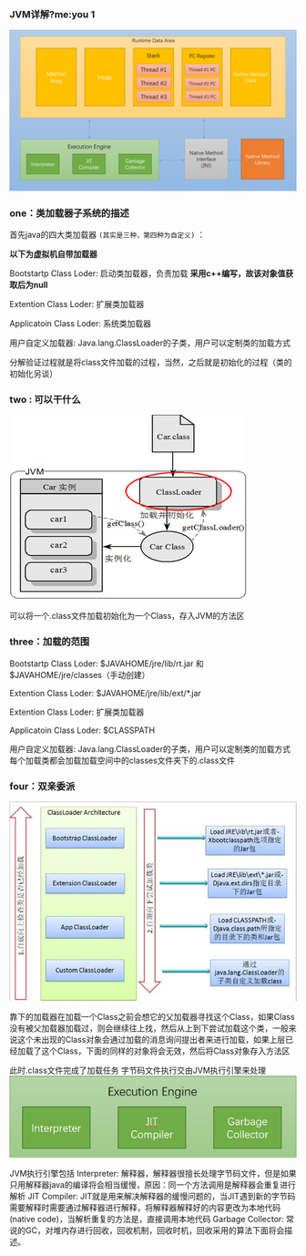 ### JVM详解?me:you 1

![JVM内存区](./imgs/JVM内存区.png)

### one：类加载器子系统的描述

首先java的四大类加载器 `(其实是三种，第四种为自定义)` ：

**以下为虚拟机自带加载器**

Bootstartp Class Loder: 启动类加载器，负责加载 **采用c++编写，故该对象值获取后为null**

Extention Class Loder: 扩展类加载器

Applicatoin Class Loder: 系统类加载器

用户自定义加载器:  Java.lang.ClassLoader的子类，用户可以定制类的加载方式

分解验证过程就是将class文件加载的过程，当然，之后就是初始化的过程（类的初始化另谈）

### two : 可以干什么

![存入方式](./imgs/存入方式.png)


可以将一个.class文件加载初始化为一个Class，存入JVM的方法区

### three：加载的范围

Bootstartp Class Loder: $JAVAHOME/jre/lib/rt.jar 和 $JAVAHOME/jre/classes（手动创建）

Extention Class Loder: $JAVAHOME/jre/lib/ext/*.jar

Extention Class Loder: 扩展类加载器

Applicatoin Class Loder: $CLASSPATH

用户自定义加载器:  Java.lang.ClassLoader的子类，用户可以定制类的加载方式
每个加载类都会加载加载空间中的classes文件夹下的.class文件

### four：双亲委派
![双亲委派](./imgs/双亲委派.jpg)

靠下的加载器在加载一个Class之前会想它的父加载器寻找这个Class，如果Class没有被父加载器加载过，则会继续往上找，然后从上到下尝试加载这个类，一般来说这个未出现的Class对象会通过加载的消息询问提出者来进行加载，如果上层已经加载了这个Class，下面的同样的对象将会无效，然后将Class对象存入方法区

此时.class文件完成了加载任务
字节码文件执行交由JVM执行引擎来处理
![执行引擎](./imgs/执行引擎.png)

JVM执行引擎包括
Interpreter: 解释器，解释器很擅长处理字节码文件，但是如果只用解释器java的编译将会相当缓慢，原因：同一个方法调用是解释器会重复进行解析
JIT Compiler: JIT就是用来解决解释器的缓慢问题的，当JIT遇到新的字节码需要解释时需要通过解释器进行解释，将解释器解释好的内容更改为本地代码(native code)，当解析重复的方法是，直接调用本地代码
Garbage Collector: 常说的GC，对堆内存进行回收，回收机制，回收时机，回收采用的算法下面将会描述。
